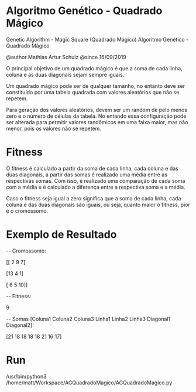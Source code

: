 # Algoritmo Genético - Quadrado Mágico

Genetic Algorithm - Magic Square (Quadrado Mágico)
Algoritmo Genético - Quadrado Mágico

@author Mathias Artur Schulz
@since 16/09/2019

O principal objetivo de um quadrado mágico é que a soma de cada linha, coluna e as duas diagonais sejam sempre iguais.

Um quadrado mágico pode ser de qualquer tamanho, no entanto deve ser constituído por uma tabela quadrada com valores aleatórios que não se repetem.

Para geração dos valores aleatórios, devem ser um random de pelo menos zero e o número de células da tabela. No entando essa configuração pode ser alterada para permitir valores randômicos em uma faixa maior, mas não menor, pois os valores não se repetem.

# Fitness
O fitness é calculado a partir da soma de cada linha, cada coluna e das duas diagonais, a partir das somas é realizado uma média entre as respectivas somas. Com isso, é realizado uma comparação de cada soma com a média e é calculado a diferença entre a respectiva soma e a média.

Caso o fitness seja igual a zero significa que a soma de cada linha, cada coluna e das duas diagonais são iguais, ou seja, quanto maior o fitness, pior é o cromossomo.

# Exemplo de Resultado
-- Cromossomo:

[[ 2  9  7]

 [13  4  1]

 [ 6  5 10]]

-- Fitness:

9

-- Somas [Coluna1 Coluna2 Coluna3 Linha1 Linha2 Linha3 Diagonal1 Diagonal2]:

[21 18 18 18 18 21 16 17]

# Run
/usr/bin/python3 /home/matt/Workspace/AGQuadradoMagico/AGQuadradoMagico.py

